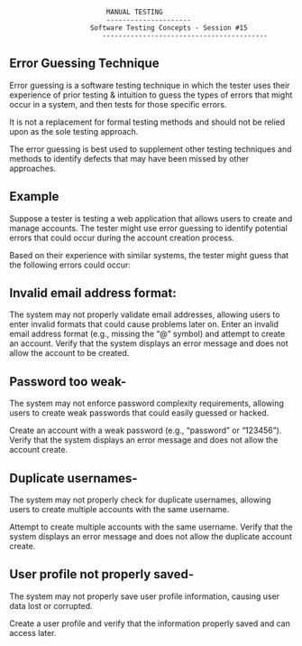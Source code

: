 

							MANUAL TESTING
						    ---------------------
					    Software Testing Concepts - Session #15
				           -----------------------------------------

Error Guessing Technique
-------------------------

Error guessing is a software testing technique in which the tester uses  their experience of prior testing & intuition to guess the types of errors that might occur in a system, and then tests for those specific errors.


It is not a replacement for formal testing methods and should not be relied upon as the sole testing approach.

The error guessing is best used to supplement other testing techniques and methods to identify defects that may have been missed by other approaches. 



Example
---------
Suppose a tester is testing a web application that allows users to create and manage accounts. 
The tester might use error guessing to identify potential errors that could occur during the account creation process.

Based on their experience with similar systems, the tester might guess that the following errors could occur:

Invalid email address format:
------------------------------
The system may not properly validate email addresses, allowing users to enter invalid formats that could cause problems later on.
Enter an invalid email address format (e.g., missing the “@” symbol) and attempt to create an account. Verify that the system displays an error message and does not allow the account to be created.

Password too weak-
----------------------
The system may not enforce password complexity requirements, allowing users to create weak passwords that could easily guessed or hacked.

Create an account with a weak password (e.g., “password” or “123456”). Verify that the system displays an error message and does not allow the account create.

Duplicate usernames-
-------------------------
The system may not properly check for duplicate usernames, allowing users to create multiple accounts with the same username.

Attempt to create multiple accounts with the same username. Verify that the system displays an error message and does not allow the duplicate account create.


User profile not properly saved-
--------------------------------
The system may not properly save user profile information, causing user data lost or corrupted. 

Create a user profile and verify that the information properly saved and can access later.

